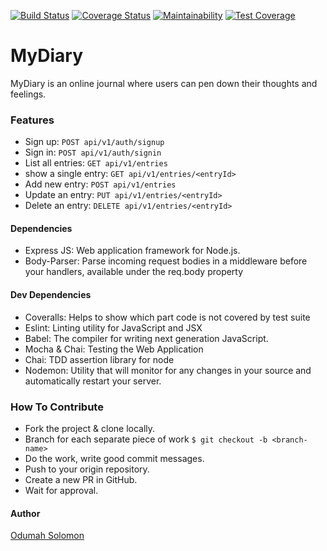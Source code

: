 [![Build Status](https://travis-ci.org/slimsolz/MyDiary.svg?branch=server)](https://travis-ci.org/slimsolz/MyDiary)
[![Coverage Status](https://coveralls.io/repos/github/slimsolz/MyDiary/badge.svg?branch=ch-setup-travis-ci-159013746)](https://coveralls.io/github/slimsolz/MyDiary?branch=ch-setup-travis-ci-159013746)
[![Maintainability](https://api.codeclimate.com/v1/badges/00da58edb08bc4c4546b/maintainability)](https://codeclimate.com/github/slimsolz/MyDiary/maintainability)
[![Test Coverage](https://api.codeclimate.com/v1/badges/00da58edb08bc4c4546b/test_coverage)](https://codeclimate.com/github/slimsolz/MyDiary/test_coverage)

# MyDiary
MyDiary is an online journal where users can pen down their thoughts and feelings.

### Features
- Sign up: `POST api/v1/auth/signup`
- Sign in: `POST api/v1/auth/signin`
- List all entries: `GET api/v1/entries`
- show a single entry: `GET api/v1/entries/<entryId>`
- Add new entry: `POST api/v1/entries`
- Update an entry: `PUT api/v1/entries/<entryId>`
- Delete an entry: `DELETE api/v1/entries/<entryId>`

#### Dependencies
- Express JS: Web application framework for Node.js.
- Body-Parser: Parse incoming request bodies in a middleware before your handlers, available under the req.body property

#### Dev Dependencies
- Coveralls: Helps to show which part code is not covered by test suite
- Eslint: Linting utility for JavaScript and JSX
- Babel: The compiler for writing next generation JavaScript.
- Mocha & Chai: Testing the Web Application
- Chai: TDD assertion library for node
- Nodemon: Utility that will monitor for any changes in your source and automatically restart your server.

### How To Contribute
- Fork the project & clone locally.
- Branch for each separate piece of work `$ git checkout -b <branch-name>`
- Do the work, write good commit messages.
- Push to your origin repository.
- Create a new PR in GitHub.
- Wait for approval.

#### Author
[Odumah Solomon](https://twitter.com/slimsolz)
